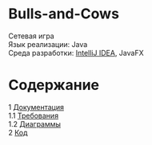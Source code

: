 # Bulls-and-Cows
Сетевая игра </br>
Язык реализации: Java</br>
Среда разработки: [IntelliJ IDEA](https://www.jetbrains.com/idea/), JavaFX

# Содержание
1 [Документация](Documents)  
1.1 [Требования](Documents/Requirements/Requirements%20Document.md)<br>
1.2 [Диаграммы](Documents/Diagrams/README.md)  
2 [Код](Code)  
